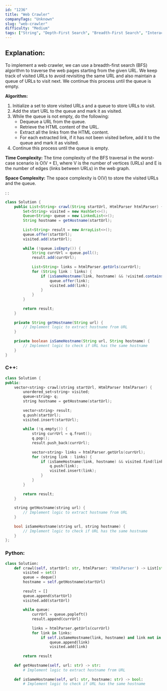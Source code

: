 ```yaml
---
id: "1236"
title: "Web Crawler"
companyTags: "Unknown"
slug: "web-crawler"
difficulty: "Medium"
tags: ["String", "Depth-First Search", "Breadth-First Search", "Interactive"]
---
```


## Explanation:

To implement a web crawler, we can use a breadth-first search (BFS) algorithm to traverse the web pages starting from the given URL. We keep track of visited URLs to avoid revisiting the same URL and also maintain a queue of URLs to visit next. We continue this process until the queue is empty.

**Algorithm:**
1. Initialize a set to store visited URLs and a queue to store URLs to visit.
2. Add the start URL to the queue and mark it as visited.
3. While the queue is not empty, do the following:
   - Dequeue a URL from the queue.
   - Retrieve the HTML content of the URL.
   - Extract all the links from the HTML content.
   - For each extracted link, if it has not been visited before, add it to the queue and mark it as visited.
4. Continue this process until the queue is empty.

**Time Complexity:**
The time complexity of the BFS traversal in the worst-case scenario is O(V + E), where V is the number of vertices (URLs) and E is the number of edges (links between URLs) in the web graph.

**Space Complexity:**
The space complexity is O(V) to store the visited URLs and the queue.

:
:
```java
class Solution {
    public List<String> crawl(String startUrl, HtmlParser htmlParser) {
        Set<String> visited = new HashSet<>();
        Queue<String> queue = new LinkedList<>();
        String hostname = getHostname(startUrl);
        
        List<String> result = new ArrayList<>();
        queue.offer(startUrl);
        visited.add(startUrl);
        
        while (!queue.isEmpty()) {
            String currUrl = queue.poll();
            result.add(currUrl);
            
            List<String> links = htmlParser.getUrls(currUrl);
            for (String link : links) {
                if (isSameHostname(link, hostname) && !visited.contains(link)) {
                    queue.offer(link);
                    visited.add(link);
                }
            }
        }
        
        return result;
    }
    
    private String getHostname(String url) {
        // Implement logic to extract hostname from URL
    }
    
    private boolean isSameHostname(String url, String hostname) {
        // Implement logic to check if URL has the same hostname
    }
}
```

### C++:
```cpp
class Solution {
public:
    vector<string> crawl(string startUrl, HtmlParser htmlParser) {
        unordered_set<string> visited;
        queue<string> q;
        string hostname = getHostname(startUrl);
        
        vector<string> result;
        q.push(startUrl);
        visited.insert(startUrl);
        
        while (!q.empty()) {
            string currUrl = q.front();
            q.pop();
            result.push_back(currUrl);
            
            vector<string> links = htmlParser.getUrls(currUrl);
            for (string link : links) {
                if (isSameHostname(link, hostname) && visited.find(link) == visited.end()) {
                    q.push(link);
                    visited.insert(link);
                }
            }
        }
        
        return result;
    }
    
    string getHostname(string url) {
        // Implement logic to extract hostname from URL
    }
    
    bool isSameHostname(string url, string hostname) {
        // Implement logic to check if URL has the same hostname
    }
};
```

### Python:
```python
class Solution:
    def crawl(self, startUrl: str, htmlParser: 'HtmlParser') -> List[str]:
        visited = set()
        queue = deque()
        hostname = self.getHostname(startUrl)
        
        result = []
        queue.append(startUrl)
        visited.add(startUrl)
        
        while queue:
            currUrl = queue.popleft()
            result.append(currUrl)
            
            links = htmlParser.getUrls(currUrl)
            for link in links:
                if self.isSameHostname(link, hostname) and link not in visited:
                    queue.append(link)
                    visited.add(link)
        
        return result
    
    def getHostname(self, url: str) -> str:
        # Implement logic to extract hostname from URL
    
    def isSameHostname(self, url: str, hostname: str) -> bool:
        # Implement logic to check if URL has the same hostname
```